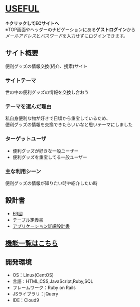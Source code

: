 # [USEFUL](http://18.183.8.240/)
**↑クリックしてECサイトへ**  
※TOP画面やヘッダーのナビゲーションにある**ゲストログイン**から  
*メールアドレス*と*パスワード*を入力せずにログインできます。

## サイト概要
便利グッズの情報交換(紹介、捜索)サイト  

### サイトテーマ
世の中の便利グッズの情報を交換し合おう  

### テーマを選んだ理由
私自身便利な物が好きで日頃から重宝しているため、  
便利グッズの情報を交換できたらいいなと思いテーマにしました

### ターゲットユーザ
- 便利グッズが好きな一般ユーザー  
- 便利グッズを重宝してる一般ユーザー

### 主な利用シーン
便利グッズの情報が知りたい時や紹介したい時

## 設計書
- [ER図](https://app.diagrams.net/#Hcouplee%2Fcake%2Fmain%2F%E5%90%8D%E7%A7%B0%E6%9C%AA%E8%A8%AD%E5%AE%9A%E3%83%95%E3%82%A1%E3%82%A4%E3%83%AB.drawio)  
- [テーブル定義書](https://docs.google.com/spreadsheets/d/1scz83bFQcKkUUlAmRocficoJqmC6uZUIkUd_teMzENE/edit#gid=708687357)  
- [アプリケーション詳細設計書](https://docs.google.com/spreadsheets/d/1JUSkSZ1CwgtoZYJT8Kcl3rCzTJU9Ga3VIkFMEVpXLh8/edit#gid=0)  

## [機能一覧はこちら](https://docs.google.com/spreadsheets/d/1QrwdTC9v8cvQZskshNr8ujW201cEfJe9HA6zmzXJ8bg/edit#gid=0)

## 開発環境
- OS：Linux(CentOS)
- 言語：HTML,CSS,JavaScript,Ruby,SQL
- フレームワーク：Ruby on Rails
- JSライブラリ：jQuery
- IDE：Cloud9

